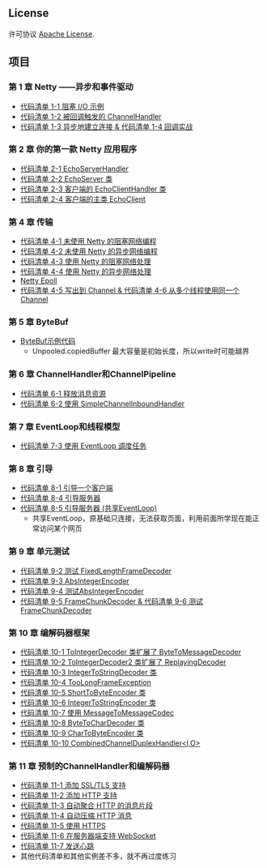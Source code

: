 ## License
许可协议 [Apache License][].

[Apache License]: http://www.apache.org/licenses/LICENSE-2.0

## 项目

### 第 1 章 Netty ——异步和事件驱动
* [代码清单 1-1 阻塞 I/O 示例](src/main/java/com/takeseem/demo/netty/chapter1/ServerSocketDemo.java)
* [代码清单 1-2 被回调触发的 ChannelHandler](src/main/java/com/takeseem/demo/netty/chapter1/ChannelHandler.java)
* [代码清单 1-3 异步地建立连接 & 代码清单 1-4 回调实战](src/main/java/com/takeseem/demo/netty/chapter1/ChannelFutureDemo.java)

### 第 2 章 你的第一款 Netty 应用程序
* [代码清单 2-1 EchoServerHandler](src/main/java/com/takeseem/demo/netty/chapter2/EchoServerHandler.java)
* [代码清单 2-2 EchoServer 类](src/main/java/com/takeseem/demo/netty/chapter2/EchoServer.java)
* [代码清单 2-3 客户端的 EchoClientHandler 类](src/main/java/com/takeseem/demo/netty/chapter2/EchoClientHandler.java)
* [代码清单 2-4 客户端的主类 EchoClient](src/main/java/com/takeseem/demo/netty/chapter2/EchoClient.java)

### 第 4 章 传输
* [代码清单 4-1 未使用 Netty 的阻塞网络编程](src/main/java/com/takeseem/demo/netty/chapter4/PlainOioServer.java)
* [代码清单 4-2 未使用 Netty 的异步网络编程](src/main/java/com/takeseem/demo/netty/chapter4/PlainNioServer.java)
* [代码清单 4-3 使用 Netty 的阻塞网络处理](src/main/java/com/takeseem/demo/netty/chapter4/NettyOioServer.java)
* [代码清单 4-4 使用 Netty 的异步网络处理](src/main/java/com/takeseem/demo/netty/chapter4/NettyNioServer.java)
* [Netty Epoll](src/main/java/com/takeseem/demo/netty/chapter4/NettyEpollServer.java)
* [代码清单 4-5 写出到 Channel & 代码清单 4-6 从多个线程使用同一个 Channel](src/main/java/com/takeseem/demo/netty/chapter4/ChannelWriterServer.java)

### 第 5 章 ByteBuf
* [ByteBuf示例代码](src/main/java/com/takeseem/demo/netty/chapter5/ByteBufDemo.java)
  * Unpooled.copiedBuffer 最大容量是初始长度，所以write时可能越界
 
### 第 6 章 ChannelHandler和ChannelPipeline
* [代码清单 6-1 释放消息资源](src/main/java/com/takeseem/demo/netty/chapter6/DiscardHandler.java)
* [代码清单 6-2 使用 SimpleChannelInboundHandler](src/main/java/com/takeseem/demo/netty/chapter6/SimpleDiscardHandler.java)

### 第 7 章 EventLoop和线程模型
* [代码清单 7-3 使用 EventLoop 调度任务](src/main/java/com/takeseem/demo/netty/chapter7/EventLoopDemo.java)

### 第 8 章 引导
* [代码清单 8-1 引导一个客户端](src/main/java/com/takeseem/demo/netty/chapter8/BootstrapDemo.java)
* [代码清单 8-4 引导服务器](src/main/java/com/takeseem/demo/netty/chapter8/ServerBootstrapDemo.java)
* [代码清单 8-5 引导服务器 (共享EventLoop)](src/main/java/com/takeseem/demo/netty/chapter8/SharingEventLoopGroup.java)
  * 共享EventLoop，原基础只连接，无法获取页面，利用前面所学现在能正常访问某个网页
 
### 第 9 章 单元测试
* [代码清单 9-2 测试 FixedLengthFrameDecoder](src/main/java/com/takeseem/demo/netty/chapter9/FixedLengthFrameDecoderTest.java)
* [代码清单 9-3 AbsIntegerEncoder](src/main/java/com/takeseem/demo/netty/chapter9/AbsIntegerEncoder.java)
* [代码清单 9-4 测试AbsIntegerEncoder](src/main/java/com/takeseem/demo/netty/chapter9/AbsIntegerEncoderTest.java)
* [代码清单 9-5 FrameChunkDecoder & 代码清单 9-6 测试FrameChunkDecoder](src/main/java/com/takeseem/demo/netty/chapter9/FrameChunkDecoder.java)

### 第 10 章 编解码器框架
* [代码清单 10-1 ToIntegerDecoder 类扩展了 ByteToMessageDecoder](src/main/java/com/takeseem/demo/netty/chapter10/ToIntegerDecoder.java)
* [代码清单 10-2 ToIntegerDecoder2 类扩展了 ReplayingDecoder](src/main/java/com/takeseem/demo/netty/chapter10/ToIntegerDecoder2.java)
* [代码清单 10-3 IntegerToStringDecoder 类](src/main/java/com/takeseem/demo/netty/chapter10/IntegerToStringDecoder.java)
* [代码清单 10-4 TooLongFrameException](src/main/java/com/takeseem/demo/netty/chapter10/SafeByteToMessageDecoder.java)
* [代码清单 10-5 ShortToByteEncoder 类](src/main/java/com/takeseem/demo/netty/chapter10/ShortToByteEncoder.java)
* [代码清单 10-6 IntegerToStringEncoder 类](src/main/java/com/takeseem/demo/netty/chapter10/IntegerToStringEncoder.java)
* [代码清单 10-7 使用 MessageToMessageCodec](src/main/java/com/takeseem/demo/netty/chapter10/WebSocketConvertHandler.java)
* [代码清单 10-8 ByteToCharDecoder 类](src/main/java/com/takeseem/demo/netty/chapter10/ByteToCharDecoder.java)
* [代码清单 10-9 CharToByteEncoder 类](src/main/java/com/takeseem/demo/netty/chapter10/CharToByteEncoder.java)
* [代码清单 10-10 CombinedChannelDuplexHandler<I,O>](src/main/java/com/takeseem/demo/netty/chapter10/CombinedByteCharCodec.java)

### 第 11 章 预制的ChannelHandler和编解码器
* [代码清单 11-1 添加 SSL/TLS 支持](src/main/java/com/takeseem/demo/netty/chapter11/SslChannelInitializer.java)
* [代码清单 11-2 添加 HTTP 支持](src/main/java/com/takeseem/demo/netty/chapter11/.java)
* [代码清单 11-3 自动聚合 HTTP 的消息片段](src/main/java/com/takeseem/demo/netty/chapter11/HttpAggregatorInitializer.java)
* [代码清单 11-4 自动压缩 HTTP 消息](src/main/java/com/takeseem/demo/netty/chapter11/HttpCompressionInitializer.java)
* [代码清单 11-5 使用 HTTPS](src/main/java/com/takeseem/demo/netty/chapter11/HttpsCodecInitializer.java)
* [代码清单 11-6 在服务器端支持 WebSocket](src/main/java/com/takeseem/demo/netty/chapter11/WebSocketServerInitializer.java)
* [代码清单 11-7 发送心跳](src/main/java/com/takeseem/demo/netty/chapter11/IdleStateHandlerInitializer.java)
* 其他代码清单和其他实例差不多，就不再过度练习